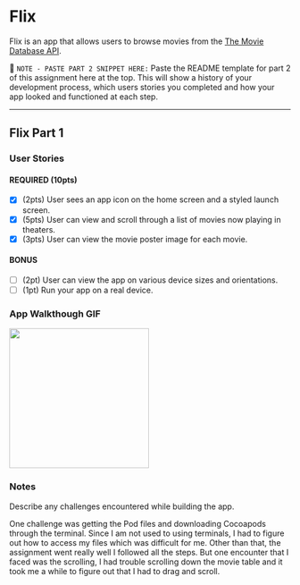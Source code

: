 # Flix

Flix is an app that allows users to browse movies from the [The Movie Database API](http://docs.themoviedb.apiary.io/#).

📝 `NOTE - PASTE PART 2 SNIPPET HERE:` Paste the README template for part 2 of this assignment here at the top. This will show a history of your development process, which users stories you completed and how your app looked and functioned at each step.

---

## Flix Part 1

### User Stories

#### REQUIRED (10pts)
- [X] (2pts) User sees an app icon on the home screen and a styled launch screen.
- [X] (5pts) User can view and scroll through a list of movies now playing in theaters.
- [X] (3pts) User can view the movie poster image for each movie.

#### BONUS
- [ ] (2pt) User can view the app on various device sizes and orientations.
- [ ] (1pt) Run your app on a real device.

### App Walkthough GIF


<img src="http://g.recordit.co/2KbUAnij3T.gif" width=250><br>

### Notes
Describe any challenges encountered while building the app.

One challenge was getting the Pod files and downloading Cocoapods through the terminal. Since I am not used to using terminals, I had to figure out how to access my files which was difficult for me. Other than that, the assignment went really well I followed all the steps. But one encounter that I faced was the scrolling, I had trouble scrolling down the movie table and it took me a while to figure out that I had to drag and scroll. 
